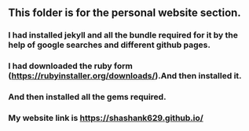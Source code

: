## This folder is for the personal website section.
### I had installed jekyll and all the bundle required for it by the help of google searches and different github pages.
### I had downloaded the ruby form (https://rubyinstaller.org/downloads/).And then installed it.
### And then installed all the gems required.
### My website link is https://shashank629.github.io/
